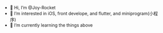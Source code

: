 - 👋 Hi, I’m @Joy-Rocket
- 👀 I’m interested in iOS, front develope, and flutter, and miniprogram(小程序)
- 🌱 I’m currently learning the things above

<!---
Joy-Rocket/Joy-Rocket is a ✨ special ✨ repository because its `README.md` (this file) appears on your GitHub profile.
You can click the Preview link to take a look at your changes.
--->
